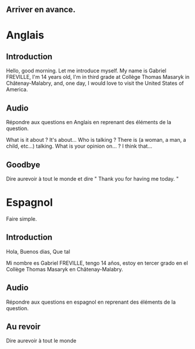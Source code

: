 ## Arriver en avance.
# Anglais
## Introduction

Hello, good morning. Let me introduce myself. My name is Gabriel FREVILLE, I'm 14 years old, I'm in third grade at Collège Thomas Masaryk in Châtenay-Malabry, and, one day, I would love to visit the United States of America.
## Audio

Répondre aux questions en Anglais en reprenant des éléments de la question.

What is it about ?
	It's about...
Who is talking ?
	There is (a woman, a man, a child, etc...) talking.
What is your opinion on... ?
	 I think that...
## Goodbye

Dire aurevoir à tout le monde et dire " Thank you for having me today. "
# Espagnol

Faire simple.
## Introduction

Hola, Buenos dias, Que tal

Mi nombre es Gabriel FREVILLE, tengo 14 años, estoy en tercer grado en el Collège Thomas Masaryk en Châtenay-Malabry.
## Audio

Répondre aux questions en espagnol en reprenant des éléments de la question.
## Au revoir

Dire aurevoir à tout le monde




